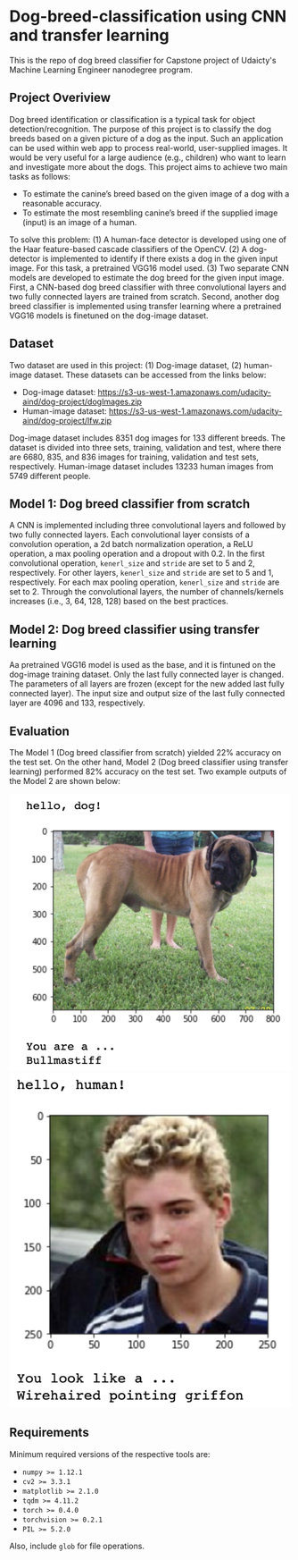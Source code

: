 # Dog-breed-classification using CNN and transfer learning
This is the repo of dog breed classifier for Capstone project of Udaicty's Machine Learning Engineer nanodegree program.

## Project Overiview
Dog breed identification or classification is a typical task for object detection/recognition. The purpose of this project is to classify the dog breeds based on a given picture of a dog as the input. Such an application can be used within web app to process real-world, user-supplied images. It would be very useful for a large audience (e.g., children) who want to learn and investigate more about the dogs. This project aims to achieve two main tasks as follows:

* To estimate the canine’s breed based on the given image of a dog with a reasonable accuracy.
* To estimate the most resembling canine’s breed if the supplied image (input) is an image of a human.

To solve this problem: (1) A human-face detector is developed using one of the Haar feature-based cascade classifiers of the OpenCV. (2) A dog-detector is implemented to identify if there exists a dog in the given input image. For this task, a pretrained VGG16 model used. (3) Two separate CNN models are developed to estimate the dog breed for the given input image. First, a CNN-based dog breed classifier with three convolutional layers and two fully connected layers are trained from scratch. Second, another dog breed classifier is implemented using transfer learning where a pretrained VGG16 models is finetuned on the dog-image dataset. 

## Dataset
Two dataset are used in this project: (1) Dog-image dataset, (2) human-image dataset. These datasets can be accessed from the links below:
* Dog-image dataset: https://s3-us-west-1.amazonaws.com/udacity-aind/dog-project/dogImages.zip
* Human-image dataset: https://s3-us-west-1.amazonaws.com/udacity-aind/dog-project/lfw.zip

Dog-image dataset includes 8351 dog images for 133 different breeds. The dataset is divided into three sets, training, validation and test, where there are 6680, 835, and 836 images for training, validation and test sets, respectively. Human-image dataset includes 13233 human images from 5749 different people.

## Model 1: Dog breed classifier from scratch
A CNN is implemented including three convolutional layers and followed by two fully connected layers. Each convolutional layer consists of a convolution operation, a 2d batch normalization operation, a ReLU operation, a max pooling operation and a dropout with 0.2. In the first convolutional operation, `kenerl_size` and `stride` are set to 5 and 2, respectively. For other layers, `kenerl_size` and `stride` are set to 5 and 1, respectively. For each max pooling operation, `kenerl_size` and `stride` are set to 2. Through the convolutional layers, the number of channels/kernels increases (i.e., 3, 64, 128, 128) based on the best practices.

## Model 2: Dog breed classifier using transfer learning
Aa pretrained VGG16 model is used as the base, and it is fintuned on the dog-image training dataset. Only the last fully connected layer is changed. The parameters of all layers are frozen (except for the new added last fully connected layer). The input size and output size of the last fully connected layer are 4096 and 133, respectively.

## Evaluation
The Model 1 (Dog breed classifier from scratch) yielded 22% accuracy on the test set. On the other hand, Model 2 (Dog breed classifier using transfer learning) performed 82% accuracy on the test set. Two example outputs of the Model 2 are shown below:

![alternativetext](readme_images/dog1.png)
![alternativetext](readme_images/human1.png)


## Requirements
Minimum required versions of the respective tools are: 
* `numpy >= 1.12.1`
* `cv2 >= 3.3.1`
* `matplotlib >= 2.1.0`
* `tqdm >= 4.11.2`
* `torch >= 0.4.0`
* `torchvision >= 0.2.1`
* `PIL >= 5.2.0`

Also, include `glob` for file operations.
